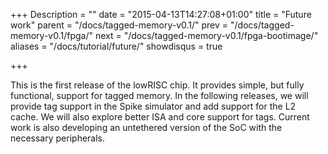 +++
Description = ""
date = "2015-04-13T14:27:08+01:00"
title = "Future work"
parent = "/docs/tagged-memory-v0.1/"
prev = "/docs/tagged-memory-v0.1/fpga/"
next = "/docs/tagged-memory-v0.1/fpga-bootimage/"
aliases = "/docs/tutorial/future/"
showdisqus = true

+++

This is the first release of the lowRISC chip. It provides simple,
but fully functional, support for tagged memory. In the following
releases, we will provide tag support in the Spike simulator and add
support for the L2 cache. We will also explore better ISA and core
support for tags. Current work is also developing an untethered version
of the SoC with the necessary peripherals.


